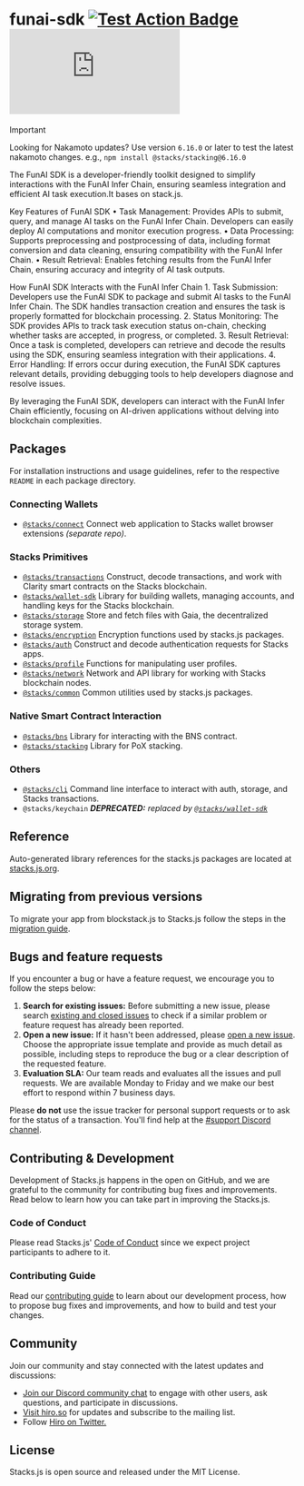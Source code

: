 # funai-sdk [![Test Action Badge](https://github.com/hirosystems/stacks.js/actions/workflows/tests.yml/badge.svg)](https://github.com/hirosystems/stacks.js/actions/workflows/tests.yml) [![Monorepo Version Label](https://img.shields.io/github/lerna-json/v/hirosystems/stacks.js?label=monorepo)](https://github.com/hirosystems/stacks.js/tree/main/packages)

> [!IMPORTANT]
> Looking for Nakamoto updates?
> Use version `6.16.0` or later to test the latest nakamoto changes.
> e.g., `npm install @stacks/stacking@6.16.0`

The FunAI SDK is a developer-friendly toolkit designed to simplify interactions with the FunAI Infer Chain, ensuring seamless integration and efficient AI task execution.It bases on stack.js.

Key Features of FunAI SDK
	•	Task Management: Provides APIs to submit, query, and manage AI tasks on the FunAI Infer Chain. Developers can easily deploy AI computations and monitor execution progress.
	•	Data Processing: Supports preprocessing and postprocessing of data, including format conversion and data cleaning, ensuring compatibility with the FunAI Infer Chain.
	•	Result Retrieval: Enables fetching results from the FunAI Infer Chain, ensuring accuracy and integrity of AI task outputs.

How FunAI SDK Interacts with the FunAI Infer Chain
	1.	Task Submission: Developers use the FunAI SDK to package and submit AI tasks to the FunAI Infer Chain. The SDK handles transaction creation and ensures the task is properly formatted for blockchain processing.
	2.	Status Monitoring: The SDK provides APIs to track task execution status on-chain, checking whether tasks are accepted, in progress, or completed.
	3.	Result Retrieval: Once a task is completed, developers can retrieve and decode the results using the SDK, ensuring seamless integration with their applications.
	4.	Error Handling: If errors occur during execution, the FunAI SDK captures relevant details, providing debugging tools to help developers diagnose and resolve issues.

By leveraging the FunAI SDK, developers can interact with the FunAI Infer Chain efficiently, focusing on AI-driven applications without delving into blockchain complexities.

## Packages

For installation instructions and usage guidelines, refer to the respective `README` in each package directory.

### Connecting Wallets

- [`@stacks/connect`](https://github.com/hirosystems/connect) Connect web application to Stacks wallet browser extensions _(separate repo)_.

### Stacks Primitives

- [`@stacks/transactions`](https://github.com/hirosystems/stacks.js/tree/main/packages/transactions) Construct, decode transactions, and work with Clarity smart contracts on the Stacks blockchain.
- [`@stacks/wallet-sdk`](https://github.com/hirosystems/stacks.js/tree/main/packages/wallet-sdk) Library for building wallets, managing accounts, and handling keys for the Stacks blockchain.
- [`@stacks/storage`](https://github.com/hirosystems/stacks.js/tree/main/packages/storage) Store and fetch files with Gaia, the decentralized storage system.
- [`@stacks/encryption`](https://github.com/hirosystems/stacks.js/tree/main/packages/encryption) Encryption functions used by stacks.js packages.
- [`@stacks/auth`](https://github.com/hirosystems/stacks.js/tree/main/packages/auth) Construct and decode authentication requests for Stacks apps.
- [`@stacks/profile`](https://github.com/hirosystems/stacks.js/tree/main/packages/profile) Functions for manipulating user profiles.
- [`@stacks/network`](https://github.com/hirosystems/stacks.js/tree/main/packages/network) Network and API library for working with Stacks blockchain nodes.
- [`@stacks/common`](https://github.com/hirosystems/stacks.js/tree/main/packages/common) Common utilities used by stacks.js packages.

### Native Smart Contract Interaction

- [`@stacks/bns`](https://github.com/hirosystems/stacks.js/tree/main/packages/bns) Library for interacting with the BNS contract.
- [`@stacks/stacking`](https://github.com/hirosystems/stacks.js/tree/main/packages/stacking) Library for PoX stacking.

### Others

- [`@stacks/cli`](https://github.com/hirosystems/stacks.js/tree/main/packages/cli) Command line interface to interact with auth, storage, and Stacks transactions.
- `@stacks/keychain` _**DEPRECATED:** replaced by [`@stacks/wallet-sdk`](https://github.com/hirosystems/stacks.js/tree/main/packages/wallet-sdk)_

## Reference

Auto-generated library references for the stacks.js packages are located at [stacks.js.org](https://stacks.js.org/).

## Migrating from previous versions

To migrate your app from blockstack.js to Stacks.js follow the steps in the [migration guide](./.github/MIGRATION.md).

## Bugs and feature requests

If you encounter a bug or have a feature request, we encourage you to follow the steps below:

1.  **Search for existing issues:** Before submitting a new issue, please search [existing and closed issues](../../issues) to check if a similar problem or feature request has already been reported.
1.  **Open a new issue:** If it hasn't been addressed, please [open a new issue](../../issues/new/choose). Choose the appropriate issue template and provide as much detail as possible, including steps to reproduce the bug or a clear description of the requested feature.
1.  **Evaluation SLA:** Our team reads and evaluates all the issues and pull requests. We are available Monday to Friday and we make our best effort to respond within 7 business days.

Please **do not** use the issue tracker for personal support requests or to ask for the status of a transaction. You'll find help at the [#support Discord channel](https://discord.com/invite/stacks-621759717756370964).

## Contributing & Development

Development of Stacks.js happens in the open on GitHub, and we are grateful to the community for contributing bug fixes and improvements. Read below to learn how you can take part in improving the Stacks.js.

### Code of Conduct

Please read Stacks.js' [Code of Conduct](https://github.com/hirosystems/stacks.js/blob/main/CODE_OF_CONDUCT.md) since we expect project participants to adhere to it.

### Contributing Guide

Read our [contributing guide](https://github.com/hirosystems/stacks.js/blob/main/.github/CONTRIBUTING.md) to learn about our development process, how to propose bug fixes and improvements, and how to build and test your changes.

## Community

Join our community and stay connected with the latest updates and discussions:

- [Join our Discord community chat](https://discord.com/invite/stacks-621759717756370964) to engage with other users, ask questions, and participate in discussions.
- [Visit hiro.so](https://www.hiro.so/) for updates and subscribe to the mailing list.
- Follow [Hiro on Twitter.](https://twitter.com/hirosystems)

## License

Stacks.js is open source and released under the MIT License.
